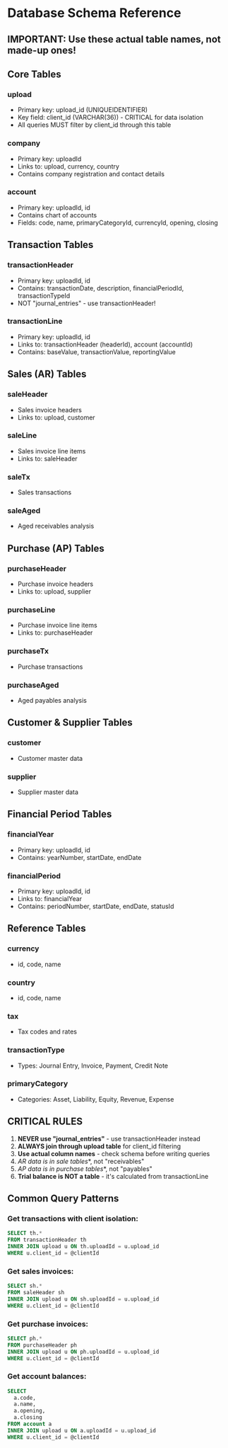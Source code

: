 # Database Schema Reference

## IMPORTANT: Use these actual table names, not made-up ones!

## Core Tables

### upload
- Primary key: upload_id (UNIQUEIDENTIFIER)
- Key field: client_id (VARCHAR(36)) - CRITICAL for data isolation
- All queries MUST filter by client_id through this table

### company
- Primary key: uploadId
- Links to: upload, currency, country
- Contains company registration and contact details

### account
- Primary key: uploadId, id
- Contains chart of accounts
- Fields: code, name, primaryCategoryId, currencyId, opening, closing

## Transaction Tables

### transactionHeader
- Primary key: uploadId, id
- Contains: transactionDate, description, financialPeriodId, transactionTypeId
- NOT "journal_entries" - use transactionHeader!

### transactionLine
- Primary key: uploadId, id
- Links to: transactionHeader (headerId), account (accountId)
- Contains: baseValue, transactionValue, reportingValue

## Sales (AR) Tables

### saleHeader
- Sales invoice headers
- Links to: upload, customer

### saleLine
- Sales invoice line items
- Links to: saleHeader

### saleTx
- Sales transactions

### saleAged
- Aged receivables analysis

## Purchase (AP) Tables

### purchaseHeader
- Purchase invoice headers
- Links to: upload, supplier

### purchaseLine
- Purchase invoice line items
- Links to: purchaseHeader

### purchaseTx
- Purchase transactions

### purchaseAged
- Aged payables analysis

## Customer & Supplier Tables

### customer
- Customer master data

### supplier
- Supplier master data

## Financial Period Tables

### financialYear
- Primary key: uploadId, id
- Contains: yearNumber, startDate, endDate

### financialPeriod
- Primary key: uploadId, id
- Links to: financialYear
- Contains: periodNumber, startDate, endDate, statusId

## Reference Tables

### currency
- id, code, name

### country
- id, code, name

### tax
- Tax codes and rates

### transactionType
- Types: Journal Entry, Invoice, Payment, Credit Note

### primaryCategory
- Categories: Asset, Liability, Equity, Revenue, Expense

## CRITICAL RULES

1. **NEVER use "journal_entries"** - use transactionHeader instead
2. **ALWAYS join through upload table** for client_id filtering
3. **Use actual column names** - check schema before writing queries
4. **AR data is in sale* tables**, not "receivables"
5. **AP data is in purchase* tables**, not "payables"
6. **Trial balance is NOT a table** - it's calculated from transactionLine

## Common Query Patterns

### Get transactions with client isolation:
```sql
SELECT th.* 
FROM transactionHeader th
INNER JOIN upload u ON th.uploadId = u.upload_id
WHERE u.client_id = @clientId
```

### Get sales invoices:
```sql
SELECT sh.*
FROM saleHeader sh
INNER JOIN upload u ON sh.uploadId = u.upload_id
WHERE u.client_id = @clientId
```

### Get purchase invoices:
```sql
SELECT ph.*
FROM purchaseHeader ph
INNER JOIN upload u ON ph.uploadId = u.upload_id
WHERE u.client_id = @clientId
```

### Get account balances:
```sql
SELECT 
  a.code,
  a.name,
  a.opening,
  a.closing
FROM account a
INNER JOIN upload u ON a.uploadId = u.upload_id
WHERE u.client_id = @clientId
```